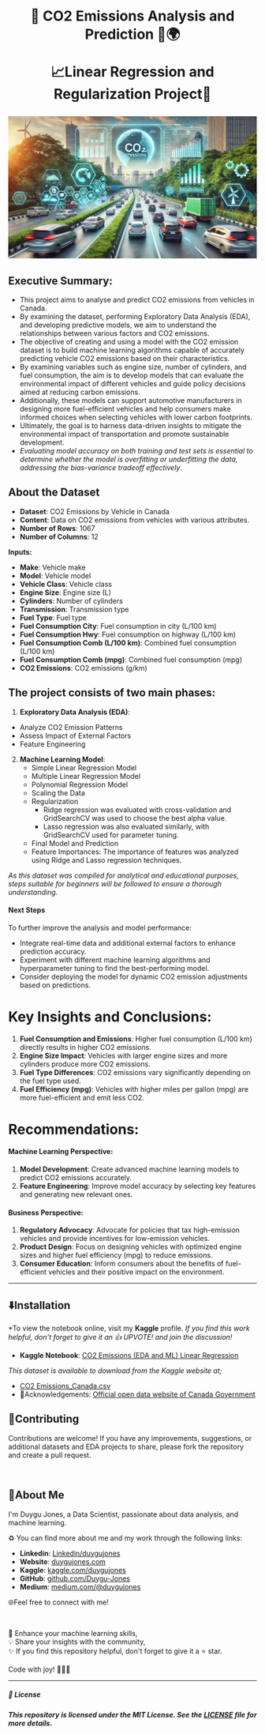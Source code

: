 <h1 align="center">
📍 CO2 Emissions Analysis and Prediction 🚗🌍
  
📈Linear Regression and Regularization Project🚀
</h1>

<p align="center">
  <img src="https://github.com/Duygu-Jones/Machine-Learning/blob/main/img/CO2emission.png?raw=true">
</p>

## Executive Summary:

- This project aims to analyse and predict CO2 emissions from vehicles in Canada.
- By examining the dataset, performing Exploratory Data Analysis (EDA), and developing predictive models, we aim to understand the relationships between various factors and CO2 emissions.
- The objective of creating and using a model with the CO2 emission dataset is to build machine learning algorithms capable of accurately predicting vehicle CO2 emissions based on their characteristics.
- By examining variables such as engine size, number of cylinders, and fuel consumption, the aim is to develop models that can evaluate the environmental impact of different vehicles and guide policy decisions aimed at reducing carbon emissions.
- Additionally, these models can support automotive manufacturers in designing more fuel-efficient vehicles and help consumers make informed choices when selecting vehicles with lower carbon footprints.
- Ultimately, the goal is to harness data-driven insights to mitigate the environmental impact of transportation and promote sustainable development.
- *Evaluating model accuracy on both training and test sets is essential to determine whether the model is overfitting or underfitting the data, addressing the bias-variance tradeoff effectively*.


## About the Dataset

- **Dataset**: CO2 Emissions by Vehicle in Canada
- **Content**: Data on CO2 emissions from vehicles with various attributes.
- **Number of Rows**: 1067
- **Number of Columns**: 12

**Inputs:**

- **Make**: Vehicle make
- **Model**: Vehicle model
- **Vehicle Class**: Vehicle class
- **Engine Size**: Engine size (L)
- **Cylinders**: Number of cylinders
- **Transmission**: Transmission type
- **Fuel Type**: Fuel type
- **Fuel Consumption City**: Fuel consumption in city (L/100 km)
- **Fuel Consumption Hwy**: Fuel consumption on highway (L/100 km)
- **Fuel Consumption Comb (L/100 km)**: Combined fuel consumption (L/100 km)
- **Fuel Consumption Comb (mpg)**: Combined fuel consumption (mpg)
- **CO2 Emissions**: CO2 emissions (g/km)

## The project consists of two main phases:

1. **Exploratory Data Analysis (EDA)**:
  - Analyze CO2 Emission Patterns
  - Assess Impact of External Factors
  - Feature Engineering 
    
2. **Machine Learning Model**:
   - Simple Linear Regression Model 
   - Multiple Linear Regression Model
   - Polynomial Regression Model
   - Scaling the Data 
   - Regularization 
     - Ridge regression was evaluated with cross-validation and GridSearchCV was used to choose the best alpha value.
     - Lasso regression was also evaluated similarly, with GridSearchCV used for parameter tuning.
   - Final Model and Prediction
   - Feature Importances: The importance of features was analyzed using Ridge and Lasso regression techniques.

*As this dataset was compiled for analytical and educational purposes, steps suitable for beginners will be followed to ensure a thorough understanding.*  


#### Next Steps

To further improve the analysis and model performance:
- Integrate real-time data and additional external factors to enhance prediction accuracy.
- Experiment with different machine learning algorithms and hyperparameter tuning to find the best-performing model.
- Consider deploying the model for dynamic CO2 emission adjustments based on predictions.

# Key Insights and Conclusions:

1. **Fuel Consumption and Emissions**: Higher fuel consumption (L/100 km) directly results in higher CO2 emissions.
2. **Engine Size Impact**: Vehicles with larger engine sizes and more cylinders produce more CO2 emissions.
3. **Fuel Type Differences**: CO2 emissions vary significantly depending on the fuel type used.
4. **Fuel Efficiency (mpg)**: Vehicles with higher miles per gallon (mpg) are more fuel-efficient and emit less CO2.

# Recommendations:

#### Machine Learning Perspective:
1. **Model Development**: Create advanced machine learning models to predict CO2 emissions accurately.
2. **Feature Engineering**: Improve model accuracy by selecting key features and generating new relevant ones.

#### Business Perspective:
1. **Regulatory Advocacy**: Advocate for policies that tax high-emission vehicles and provide incentives for low-emission vehicles.
2. **Product Design**: Focus on designing vehicles with optimized engine sizes and higher fuel efficiency (mpg) to reduce emissions.
3. **Consumer Education**: Inform consumers about the benefits of fuel-efficient vehicles and their positive impact on the environment.
---

## ⬇️Installation

*To view the notebook online, visit my **Kaggle** profile.
*If you find this work helpful, don't forget to give it an 👍 UPVOTE! and join the discussion!*

- **Kaggle Notebook**: [CO2 Emissions (EDA and ML) Linear Regression](https://www.kaggle.com/code/duygujones/co2-emissions-analysis-and-prediction)

*This dataset is available to download from the Kaggle website at;*
- [CO2 Emissions_Canada.csv](https://www.kaggle.com/datasets/debajyotipodder/co2-emission-by-vehicles) 
- 📍Acknowledgements: [Official open data website of Canada Government](https://open.canada.ca/data/en/dataset/98f1a129-f628-4ce4-b24d-6f16bf24dd64#wb-auto-6)


## 🤝Contributing

Contributions are welcome! If you have any improvements, suggestions, or additional datasets and EDA projects to share, please fork the repository and create a pull request.


<br>

## 🌱About Me 

I'm Duygu Jones, a Data Scientist, passionate about data analysis, and machine learning. 

♻️ You can find more about me and my work through the following links:

- **Linkedin**: [Linkedin/duygujones](https://www.linkedin.com/in/duygujones/)
- **Website**: [duygujones.com](https://duygujones.vercel.app/)
- **Kaggle**: [kaggle.com/duygujones](https://www.kaggle.com/duygujones)
- **GitHub**: [github.com/Duygu-Jones](https://github.com/Duygu-Jones)
- **Medium**: [medium.com/@duygujones](https://medium.com/@duygujones)

🌐Feel free to connect with me!

<br>

🎯 Enhance your machine learning skills,<br>
💡 Share your insights with the community,<br>
✨ If you find this repository helpful, don't forget to give it a ⭐ star.<br>

Code with joy! 👩‍💻✨

---



##### 📜 License

##### This repository is licensed under the MIT License. See the [LICENSE](LICENSE) file for more details.
